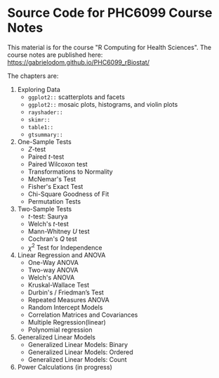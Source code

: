 # Source Code for PHC6099 Course Notes

This material is for the course "R Computing for Health Sciences". The course notes are published here: <https://gabrielodom.github.io/PHC6099_rBiostat/>

The chapters are:

1. Exploring Data  
    - `ggplot2::` scatterplots and facets
    - `ggplot2::` mosaic plots, histograms, and violin plots
    - `rayshader::`
    - `skimr::`
    - `table1::`
    - `gtsummary::`
2. One-Sample Tests  
    - $Z$-test
    - Paired $t$-test
    - Paired Wilcoxon test
    - Transformations to Normality
    - McNemar's Test
    - Fisher's Exact Test
    - Chi-Square Goodness of Fit
    - Permutation Tests
3. Two-Sample Tests  
    - $t$-test: Saurya
    - Welch's $t$-test
    - Mann-Whitney $U$ test
    - Cochran's $Q$ test
    - $\chi^2$ Test for Independence
4. Linear Regression and ANOVA  
    - One-Way ANOVA
    - Two-way ANOVA
    - Welch's ANOVA
    - Kruskal-Wallace Test
    - Durbin's / Friedman’s Test
    - Repeated Measures ANOVA
    - Random Intercept Models
    - Correlation Matrices and Covariances
    - Multiple Regression(linear)
    - Polynomial regression
5. Generalized Linear Models  
    - Generalized Linear Models: Binary
    - Generalized Linear Models: Ordered
    - Generalized Linear Models: Count
6. Power Calculations (in progress)
